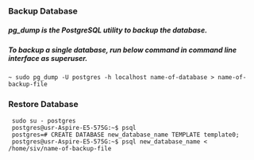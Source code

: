 ### Backup Database
##### pg_dump is the PostgreSQL utility to backup the database.

##### To backup a single database, run below command in command line interface as superuser.
```
~ sudo pg_dump -U postgres -h localhost name-of-database > name-of-backup-file
```

### Restore Database
```
 sudo su - postgres
 postgres@usr-Aspire-E5-575G:~$ psql
 postgres=# CREATE DATABASE new_database_name TEMPLATE template0;
 postgres@usr-Aspire-E5-575G:~$ psql new_database_name < /home/siv/name-of-backup-file
```
